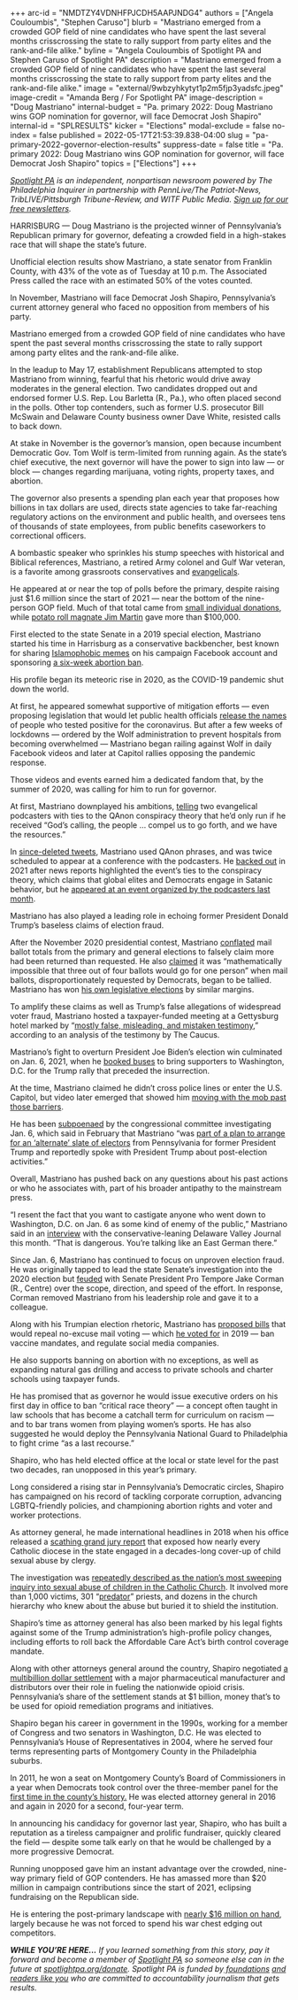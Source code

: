 +++
arc-id = "NMDTZY4VDNHFPJCDH5AAPJNDG4"
authors = ["Angela Couloumbis", "Stephen Caruso"]
blurb = "Mastriano emerged from a crowded GOP field of nine candidates who have spent the last several months crisscrossing the state to rally support from party elites and the rank-and-file alike."
byline = "Angela Couloumbis of Spotlight PA and Stephen Caruso of Spotlight PA"
description = "Mastriano emerged from a crowded GOP field of nine candidates who have spent the last several months crisscrossing the state to rally support from party elites and the rank-and-file alike."
image = "external/9wbzyhkytyt1p2m5fjp3yadsfc.jpeg"
image-credit = "Amanda Berg / For Spotlight PA"
image-description = "Doug Mastriano"
internal-budget = "Pa. primary 2022: Doug Mastriano wins GOP nomination for governor, will face Democrat Josh Shapiro"
internal-id = "SPLRESULTS"
kicker = "Elections"
modal-exclude = false
no-index = false
published = 2022-05-17T21:53:39.838-04:00
slug = "pa-primary-2022-governor-election-results"
suppress-date = false
title = "Pa. primary 2022: Doug Mastriano wins GOP nomination for governor, will face Democrat Josh Shapiro"
topics = ["Elections"]
+++

<a href="https://www.spotlightpa.org/"><i>Spotlight PA</i></a><i> is an independent, nonpartisan newsroom powered by The Philadelphia Inquirer in partnership with PennLive/The Patriot-News, TribLIVE/Pittsburgh Tribune-Review, and WITF Public Media. </i><a href="https://www.spotlightpa.org/newsletters"><i>Sign up for our free newsletters</i></a><i>.</i>

HARRISBURG — Doug Mastriano is the projected winner of Pennsylvania’s Republican primary for governor, defeating a crowded field in a high-stakes race that will shape the state’s future.

Unofficial election results show Mastriano, a state senator from Franklin County, with 43% of the vote as of Tuesday at 10 p.m. The Associated Press called the race with an estimated 50% of the votes counted.

In November, Mastriano will face Democrat Josh Shapiro, Pennsylvania’s current attorney general who faced no opposition from members of his party.

<script src="https://www.spotlightpa.org/embed.js" async></script><div data-spl-embed-version="1" data-spl-src="https://www.spotlightpa.org/embeds/newsletter/"></div>

Mastriano emerged from a crowded GOP field of nine candidates who have spent the past several months crisscrossing the state to rally support among party elites and the rank-and-file alike.

In the leadup to May 17, establishment Republicans attempted to stop Mastriano from winning, fearful that his rhetoric would drive away moderates in the general election. Two candidates dropped out and endorsed former U.S. Rep. Lou Barletta (R., Pa.), who often placed second in the polls. Other top contenders, such as former U.S. prosecutor Bill McSwain and Delaware County business owner Dave White, resisted calls to back down.

At stake in November is the governor’s mansion, open because incumbent Democratic Gov. Tom Wolf is term-limited from running again. As the state’s chief executive, the next governor will have the power to sign into law — or block — changes regarding marijuana, voting rights, property taxes, and abortion.

The governor also presents a spending plan each year that proposes how billions in tax dollars are used, directs state agencies to take far-reaching regulatory actions on the environment and public health, and oversees tens of thousands of state employees, from public benefits caseworkers to correctional officers.

A bombastic speaker who sprinkles his stump speeches with historical and Biblical references, Mastriano, a retired Army colonel and Gulf War veteran, is a favorite among grassroots conservatives and <a href="https://www.inquirer.com/politics/doug-mastriano-governor-christian-nationalism-qanon-20220504.html">evangelicals</a>.

He appeared at or near the top of polls before the primary, despite raising just $1.6 million since the start of 2021 — near the bottom of the nine-person GOP field. Much of that total came from <a href="https://www.spotlightpa.org/news/2022/05/pennsylvania-primary-2022-governor-election-april-fundraising/">small individual donations</a>, while <a href="https://billypenn.com/2022/05/12/martins-potato-rolls-doug-mastriano-governor-philadelphia-restaurants/">potato roll magnate Jim Martin</a> gave more than $100,000.

First elected to the state Senate in a 2019 special election, Mastriano started his time in Harrisburg as a conservative backbencher, best known for sharing <a href="https://www.penncapital-star.com/government-politics/conspiratorial-anti-muslim-memes-populate-facebook-page-of-state-senate-candidate/">Islamophobic memes</a> on his campaign Facebook account and sponsoring <a href="https://senatormastriano.com/2019/10/21/sen-mastriano-rep-borowicz-unveil-heartbeat-legislation/">a six-week abortion ban</a>.

His profile began its meteoric rise in 2020, as the COVID-19 pandemic shut down the world.

At first, he appeared somewhat supportive of mitigation efforts — even proposing legislation that would let public health officials <a href="https://www.penncapital-star.com/election-2022/now-a-defender-of-personal-freedom-mastriano-wanted-to-lift-privacy-rules-in-pandemics-early-days/">release the names</a> of people who tested positive for the coronavirus. But after a few weeks of lockdowns — ordered by the Wolf administration to prevent hospitals from becoming overwhelmed — Mastriano began railing against Wolf in daily Facebook videos and later at Capitol rallies opposing the pandemic response.

Those videos and events earned him a dedicated fandom that, by the summer of 2020, was calling for him to run for governor.

At first, Mastriano downplayed his ambitions, <a href="https://www.penncapital-star.com/government-politics/toomey-exit-kick-starts-2022-guesswork-among-pa-politicos/">telling</a> two evangelical podcasters with ties to the QAnon conspiracy theory that he’d only run if he received “God’s calling, the people … compel us to go forth, and we have the resources.”

In <a href="https://www.mediamatters.org/qanon-conspiracy-theory/pa-state-sen-doug-mastriano-promoted-qanon-twitter-over-50-times">since-deleted tweets</a>, Mastriano used QAnon phrases, and was twice scheduled to appear at a conference with the podcasters. He <a href="https://www.penncapital-star.com/government-politics/mastriano-pa-supreme-court-candidate-slated-to-appear-at-qanon-conference/">backed out</a> in 2021 after news reports highlighted the event’s ties to the conspiracy theory, which claims that global elites and Democrats engage in Satanic behavior, but he <a href="https://www.inquirer.com/politics/election/doug-mastriano-teddy-daniels-qanon-conference-gop-candidates-20220427.html">appeared at an event organized by the podcasters last month</a>.

Mastriano has also played a leading role in echoing former President Donald Trump’s baseless claims of election fraud.

After the November 2020 presidential contest, Mastriano <a href="https://www.reuters.com/article/uk-fact-check-pa-mail-votes-primary-gene/fact-check-post-mixes-pennsylvania-primary-and-general-election-data-to-suggest-vote-by-mail-irregularities-idUSKBN28B5NW">conflated</a> mail ballot totals from the primary and general elections to falsely claim more had been returned than requested. He also <a href="https://twitter.com/StephenJ_Caruso/status/1324797141433372676?s=20&t=hkrlZWfdWXUl4sTbx5rI3w">claimed</a> it was “mathematically impossible that three out of four ballots would go for one person” when mail ballots, disproportionately requested by Democrats, began to be tallied. Mastriano has won <a href="https://ballotpedia.org/Doug_Mastriano">his own legislative elections</a> by similar margins.

To amplify these claims as well as Trump’s false allegations of widespread voter fraud, Mastriano hosted a taxpayer-funded meeting at a Gettysburg hotel marked by “<a href="https://lancasteronline.com/news/politics/an-annotated-guide-to-the-distortions-half-truths-and-outright-lies-about-the-2020-election/article_bf814d9a-e644-11eb-9758-0f1754719707.html">mostly false, misleading, and mistaken testimony</a>,” according to an analysis of the testimony by The Caucus.

Mastriano’s fight to overturn President Joe Biden’s election win culminated on Jan. 6, 2021, when he <a href="https://whyy.org/articles/mastriano-campaign-spent-thousands-on-buses-ahead-of-d-c-insurrection/">booked buses</a> to bring supporters to Washington, D.C. for the Trump rally that preceded the insurrection.

At the time, Mastriano claimed he didn’t cross police lines or enter the U.S. Capitol, but video later emerged that showed him <a href="https://whyy.org/articles/new-video-appears-to-show-state-sen-mastriano-closer-to-capitol-riot-than-he-said/">moving with the mob past those barriers</a>.

He has been <a href="https://www.penncapital-star.com/blog/u-s-house-committee-subpoenas-sen-doug-mastriano-as-part-of-jan-6-investigation/">subpoenaed</a> by the congressional committee investigating Jan. 6, which said in February that Mastriano “was <a href="https://january6th.house.gov/news/press-releases/select-committee-demands-information-efforts-send-false-alternate-electors">part of a plan to arrange for an ‘alternate’ slate of electors</a> from Pennsylvania for former President Trump and reportedly spoke with President Trump about post-election activities.”

Overall, Mastriano has pushed back on any questions about his past actions or who he associates with, part of his broader antipathy to the mainstream press.

“I resent the fact that you want to castigate anyone who went down to Washington, D.C. on Jan. 6 as some kind of enemy of the public,” Mastriano said in an <a href="https://delawarevalleyjournal.com/mastriano-meltdown-gop-gov-candidate-abruptly-ends-podcast-interview-over-questions-about-qanon-linked-rally/">interview</a> with the conservative-leaning Delaware Valley Journal this month. “That is dangerous. You’re talking like an East German there.”

Since Jan. 6, Mastriano has continued to focus on unproven election fraud. He was originally tapped to lead the state Senate’s investigation into the 2020 election but <a href="https://www.penncapital-star.com/government-politics/pa-gop-senate-leader-refutes-accusations-that-he-paused-mastriano-backed-election-investigation/">feuded</a> with Senate President Pro Tempore Jake Corman (R., Centre) over the scope, direction, and speed of the effort. In response, Corman removed Mastriano from his leadership role and gave it to a colleague.

Along with his Trumpian election rhetoric, Mastriano has <a href="https://www.legis.state.pa.us/CFDocs/Legis/CSM/DisplayMemos.cfm?SPick=20210&Chamber=S&MemberID=1869">proposed bills</a> that would repeal no-excuse mail voting — which <a href="https://www.penncapital-star.com/government-politics/gop-2022-gubernatorial-hopefuls-spar-over-pa-vote-by-mail-law/">he voted for</a> in 2019 — ban vaccine mandates, and regulate social media companies.

He also supports banning on abortion with no exceptions, as well as expanding natural gas drilling and access to private schools and charter schools using taxpayer funds.

He has promised that as governor he would issue executive orders on his first day in office to ban “critical race theory” — a concept often taught in law schools that has become a catchall term for curriculum on racism — and to bar trans women from playing women’s sports. He has also suggested he would deploy the Pennsylvania National Guard to Philadelphia to fight crime “as a last recourse.”

Shapiro, who has held elected office at the local or state level for the past two decades, ran unopposed in this year’s primary.

Long considered a rising star in Pennsylvania’s Democratic circles, Shapiro has campaigned on his record of tackling corporate corruption, advancing LGBTQ-friendly policies, and championing abortion rights and voter and worker protections.

As attorney general, he made international headlines in 2018 when his office released a <a href="https://www.inquirer.com/philly/news/catholic-church-sex-abuse-clergy-pennsylvania-grand-jury-report-released-names-20180814.html">scathing grand jury report</a> that exposed how nearly every Catholic diocese in the state engaged in a decades-long cover-up of child sexual abuse by clergy.

The investigation was <a href="http://www2.philly.com/philly/news/pennsylvania/clergy-abuse-pennsylvania-new-jersey-shapiro-grewal-20180906.html#loaded">repeatedly described as the nation’s most sweeping inquiry into sexual abuse of children in the Catholic Church</a>. It involved more than 1,000 victims, 301 “<a href="https://www.attorneygeneral.gov/taking-action/attorney-general-shapiro-details-findings-of-2-year-grand-jury-investigation-into-child-sex-abuse-by-catholic-priests-in-six-pennsylvania-dioceses/">predator</a>” priests, and dozens in the church hierarchy who knew about the abuse but buried it to shield the institution.

Shapiro’s time as attorney general has also been marked by his legal fights against some of the Trump administration’s high-profile policy changes, including efforts to roll back the Affordable Care Act’s birth control coverage mandate.

Along with other attorneys general around the country, Shapiro negotiated <a href="https://www.npr.org/2021/07/21/1018881195/state-attorneys-general-26-billion-opioid-settlement">a multibillion dollar settlement</a> with a major pharmaceutical manufacturer and distributors over their role in fueling the nationwide opioid crisis. Pennsylvania’s share of the settlement stands at $1 billion, money that’s to be used for opioid remediation programs and initiatives.

Shapiro began his career in government in the 1990s, working for a member of Congress and two senators in Washington, D.C. He was elected to Pennsylvania’s House of Representatives in 2004, where he served four terms representing parts of Montgomery County in the Philadelphia suburbs.

<script src="https://www.spotlightpa.org/embed.js" async></script><div data-spl-embed-version="1" data-spl-src="https://www.spotlightpa.org/embeds/donate/?eyebrow_text=SPRING%20MEMBER%20DRIVE%20&cta_text=GIVE%20NOW%2C%20WE'LL%20DOUBLE%20IT&teaser_text=This%20story%20by%20Spotlight%20PA%20is%20available%20to%20everyone%20at%20no%20cost%20thanks%20to%20our%20members.%20%3Cb%3EMake%20a%20gift%20during%20our%20spring%20member%20drive%20and%20your%20support%20will%20be%20DOUBLED.%3C%2Fb%3E"></div>

In 2011, he won a seat on Montgomery County’s Board of Commissioners in a year when Democrats took control over the three-member panel for the <a href="https://www.inquirer.com/philly/neighbors/main_line/20111108_Shapiro__Richards_give_Dems_win_in_MontCo.html">first time in the county’s history.</a> He was elected attorney general in 2016 and again in 2020 for a second, four-year term.

In announcing his candidacy for governor last year, Shapiro, who has built a reputation as a tireless campaigner and prolific fundraiser, quickly cleared the field — despite some talk early on that he would be challenged by a more progressive Democrat.

Running unopposed gave him an instant advantage over the crowded, nine-way primary field of GOP contenders. He has amassed more than $20 million in campaign contributions since the start of 2021, eclipsing fundraising on the Republican side.

He is entering the post-primary landscape with <a href="https://www.spotlightpa.org/news/2022/05/pennsylvania-primary-2022-governor-election-april-fundraising/">nearly $16 million on hand</a>, largely because he was not forced to spend his war chest edging out competitors.

<i><b>WHILE YOU’RE HERE...</b></i><i> If you learned something from this story, pay it forward and become a member of </i><a href="https://www.spotlightpa.org/"><i>Spotlight PA</i></a><i> so someone else can in the future at </i><a href="http://spotlightpa.org/donate"><i>spotlightpa.org/donate</i></a><i>. Spotlight PA is funded by</i><a href="https://www.spotlightpa.org/support"><i> foundations</i></a><i> </i><a href="https://www.spotlightpa.org/support"><i>and readers like you</i></a><i> who are committed to accountability journalism that gets results.</i>
